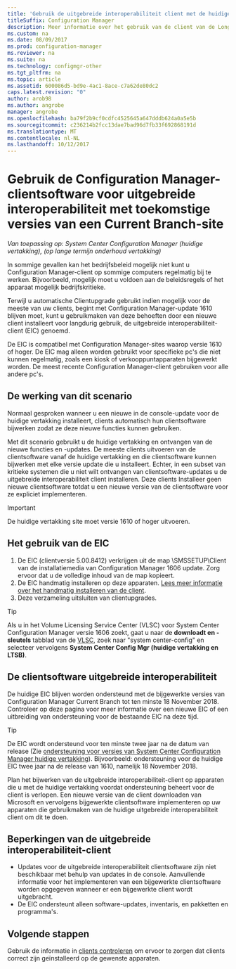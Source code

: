 ```yaml
---
title: 'Gebruik de uitgebreide interoperabiliteit client met de huidige vertakking '
titleSuffix: Configuration Manager
description: Meer informatie over het gebruik van de client van de Long-Term Servicing Branch van Configuration Manager met een Current Branch-site.
ms.custom: na
ms.date: 08/09/2017
ms.prod: configuration-manager
ms.reviewer: na
ms.suite: na
ms.technology: configmgr-other
ms.tgt_pltfrm: na
ms.topic: article
ms.assetid: 600086d5-bd9e-4ac1-8ace-c7a62de80dc2
caps.latest.revision: "0"
author: arob98
ms.author: angrobe
manager: angrobe
ms.openlocfilehash: ba79f2b9cf0cdfc4525645a647dddb624a0a5e5b
ms.sourcegitcommit: c236214b2fcc13dae7bad96d7fb33f692868191d
ms.translationtype: MT
ms.contentlocale: nl-NL
ms.lasthandoff: 10/12/2017
---
```

# <a name="use-the-configuration-manager-client-software-for-extended-interoperability-with-future-versions-of-a-current-branch-site"></a>Gebruik de Configuration Manager-clientsoftware voor uitgebreide interoperabiliteit met toekomstige versies van een Current Branch-site

*Van toepassing op: System Center Configuration Manager (huidige vertakking), (op lange termijn onderhoud vertakking)*  

In sommige gevallen kan het bedrijfsbeleid mogelijk niet kunt u Configuration Manager-client op sommige computers regelmatig bij te werken. Bijvoorbeeld, mogelijk moet u voldoen aan de beleidsregels of het apparaat mogelijk bedrijfskritieke.

Terwijl u automatische Clientupgrade gebruikt indien mogelijk voor de meeste van uw clients, begint met Configuration Manager-update 1610 blijven moet, kunt u gebruikmaken van deze behoeften door een nieuwe client installeert voor langdurig gebruik, de uitgebreide interoperabiliteit-client (EIC) genoemd.

De EIC is compatibel met Configuration Manager-sites waarop versie 1610 of hoger. De EIC mag alleen worden gebruikt voor specifieke pc's die niet kunnen regelmatig, zoals een kiosk of verkooppuntapparaten bijgewerkt worden. De meest recente Configuration Manager-client gebruiken voor alle andere pc's.

## <a name="how-this-scenario-works"></a>De werking van dit scenario

Normaal gesproken wanneer u een nieuwe in de console-update voor de huidige vertakking installeert, clients automatisch hun clientsoftware bijwerken zodat ze deze nieuwe functies kunnen gebruiken.

Met dit scenario gebruikt u de huidige vertakking en ontvangen van de nieuwe functies en -updates. De meeste clients uitvoeren van de clientsoftware vanaf de huidige vertakking en die clientsoftware kunnen bijwerken met elke versie update die u installeert. Echter, in een subset van kritieke systemen die u niet wilt ontvangen van clientsoftware-updates u de uitgebreide interoperabiliteit client installeren. Deze clients Installeer geen nieuwe clientsoftware totdat u een nieuwe versie van de clientsoftware voor ze expliciet implementeren.

>[!IMPORTANT]
>De huidige vertakking site moet versie 1610 of hoger uitvoeren.

## <a name="how-to-use-the-eic"></a>Het gebruik van de EIC

1. De EIC (clientversie 5.00.8412) verkrijgen uit de map \SMSSETUP\Client van de installatiemedia van Configuration Manager 1606 update. Zorg ervoor dat u de volledige inhoud van de map kopieert.
2. De EIC handmatig installeren op deze apparaten. [Lees meer informatie over het handmatig installeren van de client](/sccm/core/clients/deploy/deploy-clients-to-windows-computers#BKMK_Manual).
3. Deze verzameling uitsluiten van clientupgrades.

>[!TIP]
>Als u in het Volume Licensing Service Center (VLSC) voor System Center Configuration Manager versie 1606 zoekt, gaat u naar de **downloadt en -sleutels** tabblad van de [VLSC](https://www.microsoft.com/Licensing/servicecenter/Downloads/DownloadsAndKeys.aspx), zoek naar "system center-config" en selecteer vervolgens **System Center Config Mgr (huidige vertakking en LTSB)**.

## <a name="the-extended-interoperability-client-software"></a>De clientsoftware uitgebreide interoperabiliteit

De huidige EIC blijven worden ondersteund met de bijgewerkte versies van Configuration Manager Current Branch tot ten minste 18 November 2018. Controleer op deze pagina voor meer informatie over een nieuwe EIC of een uitbreiding van ondersteuning voor de bestaande EIC na deze tijd.

>[!TIP]
>De EIC wordt ondersteund voor ten minste twee jaar na de datum van release (Zie [ondersteuning voor versies van System Center Configuration Manager huidige vertakking](/sccm/core/servers/manage/current-branch-versions-supported)). Bijvoorbeeld: ondersteuning voor de huidige EIC twee jaar na de release van 1610, namelijk 18 November 2018.

Plan het bijwerken van de uitgebreide interoperabiliteit-client op apparaten die u met de huidige vertakking voordat ondersteuning beheert voor de client is verlopen. Een nieuwe versie van de client downloaden van Microsoft en vervolgens bijgewerkte clientsoftware implementeren op uw apparaten die gebruikmaken van de huidige uitgebreide interoperabiliteit client om dit te doen.

## <a name="limitations-of-the-extended-interoperability-client"></a>Beperkingen van de uitgebreide interoperabiliteit-client

- Updates voor de uitgebreide interoperabiliteit clientsoftware zijn niet beschikbaar met behulp van updates in de console. Aanvullende informatie voor het implementeren van een bijgewerkte clientsoftware worden opgegeven wanneer er een bijgewerkte client wordt uitgebracht.
- De EIC ondersteunt alleen software-updates, inventaris, en pakketten en programma's.

## <a name="next-steps"></a>Volgende stappen

Gebruik de informatie in [clients controleren](/sccm/core/clients/manage/monitor-clients) om ervoor te zorgen dat clients correct zijn geïnstalleerd op de gewenste apparaten.
